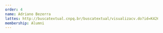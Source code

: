 ```yaml
---
order: 4
name: Adriano Bezerra
lattes: http://buscatextual.cnpq.br/buscatextual/visualizacv.do?id=K4266412J2
membership: Alumni
---
```

